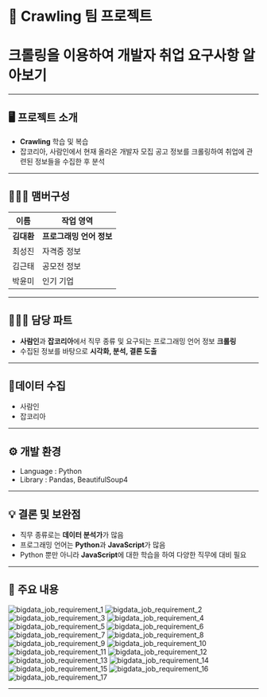 # 🚩 Crawling 팀 프로젝트
# **크롤링을 이용하여 개발자 취업 요구사항 알아보기**
----------------------------------------------------------

## 🖥️ 프로젝트 소개
- **Crawling** 학습 및 복습
- 잡코리아, 사람인에서 현재 올라온 개발자 모집 공고 정보를 크롤링하여 취업에 관련된 정보들을 수집한 후 분석
----------------------------------------------------------


## 🧑‍🤝‍🧑 맴버구성

| 이름 | 작업 영역 |
|---|---|
| **김대환**  | **프로그래밍 언어 정보** |
| 최성진  | 자격증 정보 |
| 김근태  | 공모전 정보 |
| 박윤미  | 인기 기업 |

----------------------------------------------------------

## 👨🏻‍💻 담당 파트

- **사람인**과 **잡코리아**에서 직무 종류 및 요구되는 프로그래밍 언어 정보 **크롤링**
- 수집된 정보를 바탕으로 **시각화, 분석, 결론 도출**

----------------------------------------------------------

## 📂데이터 수집
-  사람인
-  잡코리아

----------------------------------------------------------

## ⚙️ 개발 환경
- Language : Python
- Library : Pandas, BeautifulSoup4
----------------------------------------------------------

## 💡 결론 및 보완점
- 직무 종류로는 **데이터 분석가**가 많음
- 프로그래밍 언어는 **Python**과 **JavaScript**가 많음
- Python 뿐만 아니라 **JavaScript**에 대한 학습을 하여 다양한 직무에 대비 필요

----------------------------------------------------------

## 📌 주요 내용
![bigdata_job_requirement_1](https://github.com/mansa97/KDT-4/assets/64315458/edb38e79-d2aa-4ec6-ba72-43882845ae72)
![bigdata_job_requirement_2](https://github.com/mansa97/KDT-4/assets/64315458/210257cb-8f2d-48d2-8cc4-2267010fe61a)
![bigdata_job_requirement_3](https://github.com/mansa97/KDT-4/assets/64315458/be4ec572-88da-4ada-b24d-c2b4a3c51edf)
![bigdata_job_requirement_4](https://github.com/mansa97/KDT-4/assets/64315458/d694ca03-8bcb-4f12-adea-7aef4b16bb62)
![bigdata_job_requirement_5](https://github.com/mansa97/KDT-4/assets/64315458/0b41afae-1ad3-4bcb-b7e3-0eaa9fa13ee5)
![bigdata_job_requirement_6](https://github.com/mansa97/KDT-4/assets/64315458/634e2950-4088-42be-ac40-8b4d60fe06af)
![bigdata_job_requirement_7](https://github.com/mansa97/KDT-4/assets/64315458/ff9240a8-37d1-417f-ac4c-26f19702cbc9)
![bigdata_job_requirement_8](https://github.com/mansa97/KDT-4/assets/64315458/f6dd663b-490c-4a41-8450-8ebee25da4c7)
![bigdata_job_requirement_9](https://github.com/mansa97/KDT-4/assets/64315458/2150b24c-a7b4-460b-9804-a5c73b6988af)
![bigdata_job_requirement_10](https://github.com/mansa97/KDT-4/assets/64315458/4a54c403-f497-4700-9f6d-d9861f692981)
![bigdata_job_requirement_11](https://github.com/mansa97/KDT-4/assets/64315458/0aa2f8ca-20d9-4a25-8764-04a808fdf3a7)
![bigdata_job_requirement_12](https://github.com/mansa97/KDT-4/assets/64315458/79d77de6-ecbb-406b-ac45-627e1cf8af13)
![bigdata_job_requirement_13](https://github.com/mansa97/KDT-4/assets/64315458/f076bbf8-be31-4ec1-9db6-8c5315b5b961)
![bigdata_job_requirement_14](https://github.com/mansa97/KDT-4/assets/64315458/0666cf68-473b-4f7c-a9d8-e0b1f0f5f231)
![bigdata_job_requirement_15](https://github.com/mansa97/KDT-4/assets/64315458/69998e9c-8b68-4c17-8e80-93155da273aa)
![bigdata_job_requirement_16](https://github.com/mansa97/KDT-4/assets/64315458/d2a48202-45b1-43d7-9e5e-346f64f49cfb)
![bigdata_job_requirement_17](https://github.com/mansa97/KDT-4/assets/64315458/9aa97899-1d04-44ac-bdf1-78db20066595)



----------------------------------------------------------
